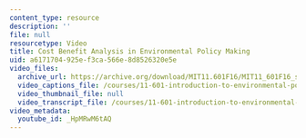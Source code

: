 ```yaml
---
content_type: resource
description: ''
file: null
resourcetype: Video
title: Cost Benefit Analysis in Environmental Policy Making
uid: a6171704-925e-f3ca-566e-8d8526320e5e
video_files:
  archive_url: https://archive.org/download/MIT11.601F16/MIT11_601F16_s09_Class_Discussion_300k.mp4
  video_captions_file: /courses/11-601-introduction-to-environmental-policy-and-planning-fall-2016/ac3a9c301055523ca2c7b2b27859d083_HpMRwM6tAQ.vtt
  video_thumbnail_file: null
  video_transcript_file: /courses/11-601-introduction-to-environmental-policy-and-planning-fall-2016/7e7010a6eb071dfbaef2b4f5b5ec66c3_HpMRwM6tAQ.pdf
video_metadata:
  youtube_id: _HpMRwM6tAQ
---
```

